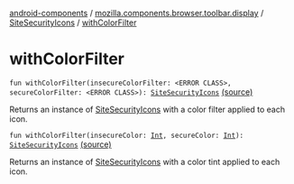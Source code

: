 [android-components](../../index.md) / [mozilla.components.browser.toolbar.display](../index.md) / [SiteSecurityIcons](index.md) / [withColorFilter](./with-color-filter.md)

# withColorFilter

`fun withColorFilter(insecureColorFilter: <ERROR CLASS>, secureColorFilter: <ERROR CLASS>): `[`SiteSecurityIcons`](index.md) [(source)](https://github.com/mozilla-mobile/android-components/blob/master/components/browser/toolbar/src/main/java/mozilla/components/browser/toolbar/display/SiteSecurityIcons.kt#L33)

Returns an instance of [SiteSecurityIcons](index.md) with a color filter applied to each icon.

`fun withColorFilter(insecureColor: `[`Int`](https://kotlinlang.org/api/latest/jvm/stdlib/kotlin/-int/index.html)`, secureColor: `[`Int`](https://kotlinlang.org/api/latest/jvm/stdlib/kotlin/-int/index.html)`): `[`SiteSecurityIcons`](index.md) [(source)](https://github.com/mozilla-mobile/android-components/blob/master/components/browser/toolbar/src/main/java/mozilla/components/browser/toolbar/display/SiteSecurityIcons.kt#L43)

Returns an instance of [SiteSecurityIcons](index.md) with a color tint applied to each icon.

